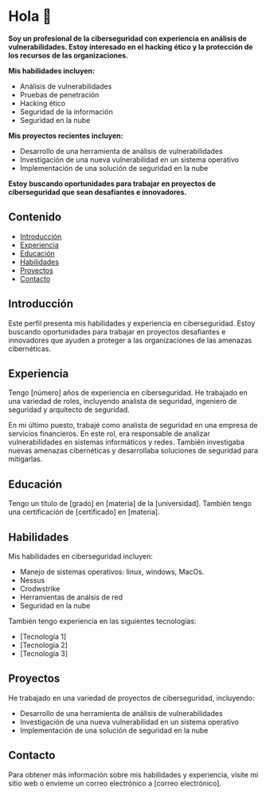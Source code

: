 # Hola 🚀


**Soy un profesional de la ciberseguridad con experiencia en análisis de vulnerabilidades. Estoy interesado en el hacking ético y la protección de los recursos de las organizaciones.**

**Mis habilidades incluyen:**

* Análisis de vulnerabilidades
* Pruebas de penetración
* Hacking ético
* Seguridad de la información
* Seguridad en la nube

**Mis proyectos recientes incluyen:**

* Desarrollo de una herramienta de análisis de vulnerabilidades
* Investigación de una nueva vulnerabilidad en un sistema operativo
* Implementación de una solución de seguridad en la nube

**Estoy buscando oportunidades para trabajar en proyectos de ciberseguridad que sean desafiantes e innovadores.**

## Contenido

* [Introducción](#introducción)
* [Experiencia](#experiencia)
* [Educación](#educación)
* [Habilidades](#habilidades)
* [Proyectos](#proyectos)
* [Contacto](#contacto)

## Introducción

Este perfil presenta mis habilidades y experiencia en ciberseguridad. Estoy buscando oportunidades para trabajar en proyectos desafiantes e innovadores que ayuden a proteger a las organizaciones de las amenazas cibernéticas.

## Experiencia

Tengo [número] años de experiencia en ciberseguridad. He trabajado en una variedad de roles, incluyendo analista de seguridad, ingeniero de seguridad y arquitecto de seguridad.

En mi último puesto, trabajé como analista de seguridad en una empresa de servicios financieros. En este rol, era responsable de analizar vulnerabilidades en sistemas informáticos y redes. También investigaba nuevas amenazas cibernéticas y desarrollaba soluciones de seguridad para mitigarlas.

## Educación

Tengo un título de [grado] en [materia] de la [universidad]. También tengo una certificación de [certificado] en [materia].

## Habilidades

Mis habilidades en ciberseguridad incluyen:

* Manejo de sistemas operativos: linux, windows, MacOs.
* Nessus
* Crodwstrike
* Herramientas de análsis de red
* Seguridad en la nube

También tengo experiencia en las siguientes tecnologías:

* [Tecnología 1]
* [Tecnología 2]
* [Tecnología 3]

## Proyectos

He trabajado en una variedad de proyectos de ciberseguridad, incluyendo:

* Desarrollo de una herramienta de análisis de vulnerabilidades
* Investigación de una nueva vulnerabilidad en un sistema operativo
* Implementación de una solución de seguridad en la nube

## Contacto

Para obtener más información sobre mis habilidades y experiencia, visite mi sitio web o envíeme un correo electrónico a [correo electrónico].
